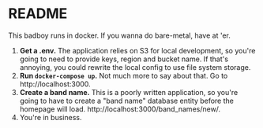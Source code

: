 # README

This badboy runs in docker. If you wanna do bare-metal, have at 'er.

1. **Get a .env.** The application relies on S3 for local development, so you're going to need to provide keys, region and bucket name. If that's annoying, you could rewrite the local config to use file system storage.
2. **Run `docker-compose up`.** Not much more to say about that. Go to http://localhost:3000.
3. **Create a band name.** This is a poorly written application, so you're going to have to create a "band name" database entity before the homepage will load. http://localhost:3000/band_names/new/.
4. You're in business.